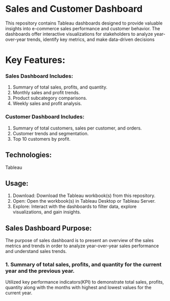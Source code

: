 # Sales and Customer Dashboard

This repository contains Tableau dashboards designed to provide valuable insights into e-commerce sales performance and customer behavior. The dashboards offer interactive visualizations for stakeholders to analyze year-over-year trends, identify key metrics, and make data-driven decisions

# Key Features:

### Sales Dashboard Includes:
1. Summary of total sales, profits, and quantity.
2. Monthly sales and profit trends.
3. Product subcategory comparisons.
4. Weekly sales and profit analysis.
### Customer Dashboard Includes:
1. Summary of total customers, sales per customer, and orders.
2. Customer trends and segmentation.
3. Top 10 customers by profit.

   
## Technologies:
Tableau

## Usage:
1. Download: Download the Tableau workbook(s) from this repository.
2. Open: Open the workbook(s) in Tableau Desktop or Tableau Server.
3. Explore: Interact with the dashboards to filter data, explore visualizations, and gain insights.

## Sales Dashboard Purpose:
The purpose of sales dashboard is to present an overview of the sales metrics and trends in order to analyze year-over-year sales performance and understand sales trends.

### 1. Summary of total sales, profits, and quantity for the current year and the previous year.
Utilized key performance indicators(KPI) to demonstrate total sales, profits, quantity along with the months with highest and lowest values for the current year.

   
